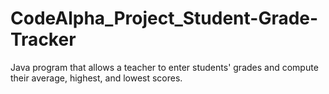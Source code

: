 # CodeAlpha_Project_Student-Grade-Tracker
Java program that allows a teacher to enter students' grades and compute their average, highest, and lowest scores.
